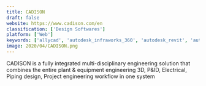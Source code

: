 ```yaml
---
title: CADISON
draft: false 
website: https://www.cadison.com/en
classification: ['Design Softwares']
platform: ['Web']
keywords: ['allycad', 'autodesk_infraworks_360', 'autodesk_revit', 'autodesk_smoke', 'catia', 'crosscad/ware', 'crossmanager', 'datacad', 'draftsight', 'electra_e7', 'gstarcad', 'innovyze_micro_drainage', 'librecad', 'onshape', 'openscad', 'ptc_creo_sketch', 'rhino_3d', 'sketchup_pro', 'topsolid_design', 'vectorworks_designer', 'vectorworks_fundamentals', 'nxtrender', 'progecad']
image: 2020/04/CADISON.png
---
```

CADISON  is a fully integrated multi-disciplinary engineering solution that combines the entire plant & equipment engineering  3D, P&ID, Electrical, Piping design, Project engineering workflow in one system
